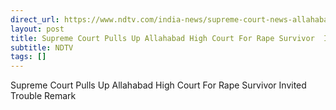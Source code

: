 ```yaml
---
direct_url: https://www.ndtv.com/india-news/supreme-court-news-allahabad-high-court-news-rape-survivor-invited-trouble-child-trafficking-accused-get-bail-8168533#publisher=newsstand
layout: post
title: Supreme Court Pulls Up Allahabad High Court For Rape Survivor  Invited Trouble  Remark
subtitle: NDTV
tags: []
---
```


Supreme Court Pulls Up Allahabad High Court For Rape Survivor  Invited Trouble  Remark
